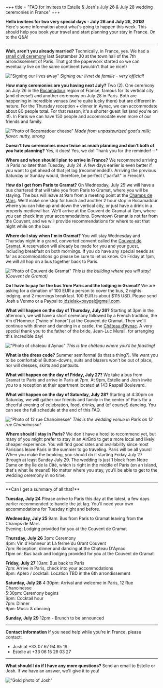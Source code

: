 
  +++
title = "FAQ for invitees to Estelle & Josh's July 26 & July 28 wedding ceremonies in France"
+++

**Hello invitees for two very special days - July 26 and July 28, 2018!**
Here's some information about what's going to happen this week. This should help you book your travel and start planning your stay in France. On to the Q&A!

<hr>

**Wait, aren't you already married?**
Technically, in France, yes. We had a [small civil ceremony](/story/mairie-du-7e/) last September 30 at the town hall of the 7th arrondissement of Paris. That got the paperwork started so we can eventually live on the same continent (wouldn't that be nice!)

!["Signing our lives away"](/images/photos/civil-ceremony-signing.jpg)
*Signing our livret de famille - very official!*

**How many ceremonies are you having next July?**
Two (2). One ceremony on July 26 in the [Rocamadour](https://en.wikipedia.org/wiki/Rocamadour) region of France, famous for its vertical city (and cheese!) and another ceremony on July 28 in Paris. Both are happening in incredible venues (we're quite lucky there) but are different in nature. For the Thursday reception + dinner in Aynac, we can accommodate about 80 people total. For that reason, it's a shorter guest list (and you're on it!). In Paris we can have 150 people and accommodate even more of our friends and family.

!["Photo of Rocamadour cheese"](/images/photos/rocamadour-cheese.png)
*Made from unpasteurized goat's milk; flavor: nutty, strong*

**Doesn't two ceremonies mean twice as much planning and don't both of you hate planning?**
Yes, it does! Yes, we do! Thank you for the reminder! :-*

**Where and when should I plan to arrive in France?**
We recommend arriving in Paris no later than Tuesday, July 24. A few days earlier is even better if you want to get ahead of that jet lag (recommended!). Arriving the previous Saturday or Sunday would, therefore, be perfect ("parfait" in French!).

**How do I get from Paris to Gramat?**
On Wednesday, July 25 we will have a bus chartered that will take you from Paris to Gramat, where you will be staying. The bus will leave at 9am from a meeting point at the [Champs de Mars](https://goo.gl/maps/NZcSTbhhHQv). We'll make one stop for lunch and another 2 hour stop in Rocamadour where you can hike up and down the vertical city, or just have a drink in a properly medieval bar. We'll arrive at the Couvent de Gramat at 7pm, where you can check into your accommodations. Downtown Gramat is not far from the Couvent, and we will provide recommendations for where to eat that night while on the bus.

**Where do I stay when I'm in Gramat?**
You will stay Wednesday and Thursday night in a grand, converted convent called the [Couvent de Gramat](http://www.grandcouventgramat.fr/en/home). A reservation will already be made for you and your guest, including breakfast on both mornings. If you do have any special needs as far as accommodations go please be sure to let us know. On Friday at 1pm, we will all hop on a bus together back to Paris.

!["Photo of Couvent de Gramat"](/images/photos/couvent-de-gramat.png)
*This is the building where you will stay! (Couvent de Gramat)*

**Do I have to pay for the bus from Paris and the lodging in Gramat?**
We are asking for a donation of 100 EUR a person to cover the bus, 2 nights lodging, and 2 mornings breakfast. 100 EUR is about $115 USD. Please send Josh a Venmo or a Paypal to jdzielak+paypal@gmail.com.

**What will happen on the day of Thursday, July 26?**
Starting at 3pm in the afternoon, we will have a short ceremony followed by a French tradition, the Vin d'Honneur ("wine of honor") at the Couvent de Gramat. Then we'll continue with dinner and dancing in a castle, the [Château d’Aynac](https://fr.wikipedia.org/wiki/Ch%C3%A2teau_d%27Aynac). A very special thank you to the father of the bride, Jean-Luc Murail, for arranging this incredible day!

!["Photo of chateau d'Aynac"](/images/photos/chateau-daynac.png)
*This is the château where you’ll be feasting!*

**What is the dress code?**
Summer semiformal (is that a thing?). We want you to be comfortable! Button-downs, suits and blazers won't be out of place, nor will dresses, skirts and pantsuits.

**What will happen on the day of Friday, July 27?**
We take a bus from Gramat to Paris and arrive in Paris at 7pm. At 9pm, Estelle and Josh invite you to a reception at their apartment located at 143 Raspail Boulevard.

**What will happen on the day of Saturday, July 28?**
Starting at 4:30pm on Saturday, we will gather our friends and family in the center of Paris for a cheerful evening of celebration, food, drinks, and (of course!) dancing. You can see the full schedule at the end of this FAQ.

!["Photo of 12 rue Chanoinesse"](/images/photos/12-rue-chanoinesse.png)
*This is the wedding venue in Paris on 12 rue Chanoinesse!*

**Where should I stay in Paris?**
We don't have a hotel to recommend yet, but many of you might prefer to stay in an AirBnb to get a more local and likely cheaper experience. You will find good rates and availability since most Parisians leave Paris in the summer to go traveling. Paris will be all yours! When you make the booking, you should do it starting Friday July 27 through at least Sunday July 29. The wedding is just 1 block from Notre Dame on the Île de la Cité, which is right in the middle of Paris (on an island, that's what Île means!) No matter where you stay, you'll be able to get to the wedding ceremony in no time.

<hr>
**Can I get a summary of all that?**

**Tuesday, July 24**
Please arrive to Paris this day at the latest, a few days earlier recommended to handle the jet lag. You'll need your own accommodations for Tuesday night and before.

**Wednesday, July 25**
9am: Bus from Paris to Gramat leaving from the Champs de Mars
<br>
Evening: Lodging provided for you at the Couvent de Gramat

**Thursday, July 26**
3pm: Ceremony
<br>
4pm: Vin d'Honneur at La ferme du Grant Couvent
<br>
7pm: Reception, dinner and dancing at the Chateau D'Aynac
<br>
11pm on: Bus back and lodging provided for you at the Couvent de Gramat

**Friday, July 27**
10am: Bus back to Paris
<br>
7pm: Arrive in Paris, check into your accommodations
<br>
8pm: Apéro / cocktail: Location TBD in the 6th arrondissement

**Saturday, July 28**
4:30pm: Arrival and welcome in Paris, 12 Rue Chanoinesse
<br>
5:30pm: Ceremony begins
<br>
6pm: Cocktail hour
<br>
7pm: Dinner
<br>
9pm: Music & dancing

**Sunday, July 29**
12pm - Brunch to be announced
<br>

<hr>

**Contact information**
If you need help while you're in France, please contact:

- Josh at ‭+33 07 67 94 85 19‬
- Estelle at ‭+33 06 15 29 03 27‬

<hr>

**What should I do if I have any more questions?**
Send an email to Estelle or Josh. If we have an answer, we'll give it to you!

!["Gold photo of Josh"](/images/photos/gold-asian-art-museum.png)
